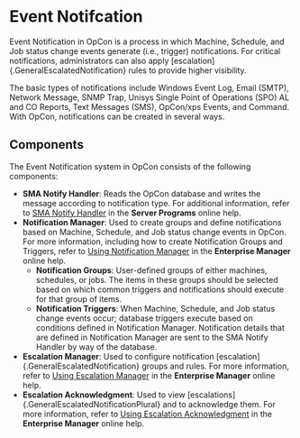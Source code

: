 # Event Notifcation

Event Notification in OpCon is a process in which Machine, Schedule, and Job status change events generate (i.e., trigger) notifications. For critical notifications, administrators can also apply [escalation]{.GeneralEscalatedNotification} rules to provide higher visibility.

The basic types of notifications include Windows Event Log, Email (SMTP), Network Message, SNMP Trap, Unisys Single Point of Operations (SPO) AL and CO Reports, Text Messages (SMS), OpCon/xps Events, and Command. With OpCon, notifications can be created in several ways. 

## Components

The Event Notification system in OpCon consists of the following components:

- **SMA Notify Handler**: Reads the OpCon
    database and writes the message according to notification type. For
    additional information, refer to [SMA Notify Handler](../server-programs/notify-handler.md)
     in the **Server Programs** online help.
- **Notification Manager**: Used to create groups and define
    notifications based on Machine, Schedule, and Job status change
    events in OpCon. For more information,
    including how to create Notification Groups and Triggers, refer to
    [Using Notification     Manager](../Files/UI/Enterprise-Manager/Using-Notification-Manager.md)
     in the **Enterprise Manager** online help.
  - **Notification Groups**: User-defined groups of either machines,
        schedules, or jobs. The items in these groups should be selected
        based on which common triggers and notifications should execute
        for that group of items.
  - **Notification Triggers**: When Machine, Schedule, and Job
        status change events occur; database triggers execute based on
        conditions defined in Notification Manager. Notification details
        that are defined in Notification Manager are sent to the SMA
        Notify Handler by way of the database.
- **Escalation Manager**: Used to configure notification
    [escalation]{.GeneralEscalatedNotification} groups and rules. For     more information, refer to [Using Escalation
    Manager](../Files/UI/Enterprise-Manager/Using-Escalation-Manager.md)
     in the **Enterprise Manager** online help.
- **Escalation Acknowledgment**: Used to view
    [escalations]{.GeneralEscalatedNotificationPlural} and to     acknowledge them. For more information, refer to [Using Escalation
    Acknowledgment](../Files/UI/Enterprise-Manager/Using-Escalation-Acknowlegement.md)
     in the **Enterprise Manager** online help.
